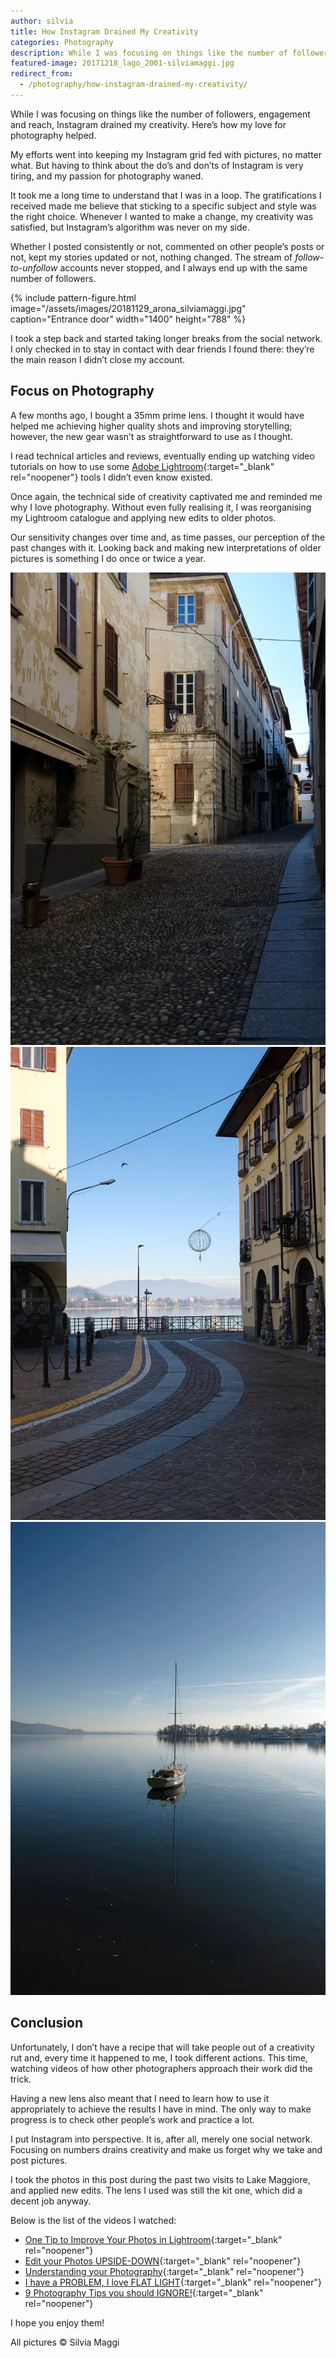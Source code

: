 ```yaml
---
author: silvia
title: How Instagram Drained My Creativity
categories: Photography
description: While I was focusing on things like the number of followers, engagement and reach, Instagram drained my creativity. Here's how my love for photography helped.
featured-image: 20171218_lago_2001-silviamaggi.jpg
redirect_from:
  - /photography/how-instagram-drained-my-creativity/
---
```

While I was focusing on things like the number of followers, engagement and reach, Instagram drained my creativity. Here’s how my love for photography helped.

<!--more-->

My efforts went into keeping my Instagram grid fed with pictures, no matter what. But having to think about the do’s and don’ts of Instagram is very tiring, and my passion for photography waned.

It took me a long time to understand that I was in a loop. The gratifications I received made me believe that sticking to a specific subject and style was the right choice. Whenever I wanted to make a change, my creativity was satisfied, but Instagram’s algorithm was never on my side.

Whether I posted consistently or not, commented on other people’s posts or not, kept my stories updated or not, nothing changed. The stream of _follow-to-unfollow_ accounts never stopped, and I always end up with the same number of followers.

{% include pattern-figure.html image="/assets/images/20181129_arona_silviamaggi.jpg" caption="Entrance door" width="1400" height="788" %}

I took a step back and started taking longer breaks from the social network. I only checked in to stay in contact with dear friends I found there: they’re the main reason I didn’t close my account.

## Focus on Photography

A few months ago, I bought a 35mm prime lens. I thought it would have helped me achieving higher quality shots and improving storytelling; however, the new gear wasn’t as straightforward to use as I thought.

I read technical articles and reviews, eventually ending up watching video tutorials on how to use some [Adobe Lightroom](https://www.adobe.com/uk/products/photoshop-lightroom.html){:target="_blank" rel="noopener"} tools I didn’t even know existed.

Once again, the technical side of creativity captivated me and reminded me why I love photography. Without even fully realising it, I was reorganising my Lightroom catalogue and applying new edits to older photos.

Our sensitivity changes over time and, as time passes, our perception of the past changes with it. Looking back and making new interpretations of older pictures is something I do once or twice a year.

![Centro storico](/assets/images/20181203_arona_silviamaggi.jpg)
![Centro storico](/assets/images/20181203_arona_3611_silviamaggi.jpg)
![Lago Maggiore](/assets/images/20181203_arona_3634_silvia.jpg)

## Conclusion

Unfortunately, I don’t have a recipe that will take people out of a creativity rut and, every time it happened to me, I took different actions. This time, watching videos of how other photographers approach their work did the trick.

Having a new lens also meant that I need to learn how to use it appropriately to achieve the results I have in mind. The only way to make progress is to check other people’s work and practice a lot.

I put Instagram into perspective. It is, after all, merely one social network.  
Focusing on numbers drains creativity and make us forget why we take and post pictures.

I took the photos in this post during the past two visits to Lake Maggiore, and applied new edits. The lens I used was still the kit one, which did a decent job anyway.

Below is the list of the videos I watched:

* [One Tip to Improve Your Photos in Lightroom](https://www.youtube.com/watch?v=jUOOzi5gukY){:target="_blank" rel="noopener"}
* [Edit your Photos UPSIDE-DOWN](https://www.youtube.com/watch?v=af88_3Sgvc4){:target="_blank" rel="noopener"}
* [Understanding your Photography](https://www.youtube.com/watch?v=4pGlTw1rHy8){:target="_blank" rel="noopener"}
* [I have a PROBLEM, I love FLAT LIGHT](https://www.youtube.com/watch?v=z3s_SmWLnMA){:target="_blank" rel="noopener"}
* [9 Photography Tips you should IGNORE!](https://www.youtube.com/watch?v=3RNWJPbrZfo){:target="_blank" rel="noopener"}

I hope you enjoy them!

All pictures &copy; Silvia Maggi
